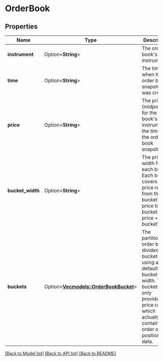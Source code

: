 # OrderBook

## Properties

Name | Type | Description | Notes
------------ | ------------- | ------------- | -------------
**instrument** | Option<**String**> | The order book's instrument | [optional]
**time** | Option<**String**> | The time when the order book snapshot was created. | [optional]
**price** | Option<**String**> | The price (midpoint) for the order book's instrument at the time of the order book snapshot | [optional]
**bucket_width** | Option<**String**> | The price width for each bucket. Each bucket covers the price range from the bucket's price to the bucket's price + bucketWidth. | [optional]
**buckets** | Option<[**Vec<models::OrderBookBucket>**](OrderBookBucket.md)> | The partitioned order book, divided into buckets using a default bucket width. These buckets are only provided for price ranges which actually contain order or position data. | [optional]

[[Back to Model list]](../README.md#documentation-for-models) [[Back to API list]](../README.md#documentation-for-api-endpoints) [[Back to README]](../README.md)


